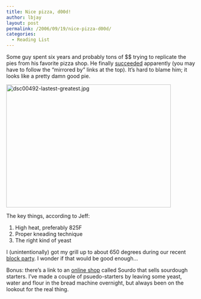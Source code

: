 ```yaml
---
title: Nice pizza, d00d!
author: lbjay
layout: post
permalink: /2006/09/19/nice-pizza-d00d/
categories:
  - Reading List
---
```

<abbr class="unapi-id" title=""><!-- &nbsp; --></abbr> 

Some guy spent six years and probably tons of $$ trying to replicate the pies from his favorite pizza shop. He finally [succeeded][1] apparently (you may have to follow the &#8220;mirrored by&#8221; links at the top). It&#8217;s hard to blame him; it looks like a pretty damn good pie.

<img width="437" height="327" alt="dsc00492-lastest-greatest.jpg" id="image33" src="http://www.f00die.com/static/uploads/2006/09/dsc00492-lastest-greatest.jpg" />

The key things, according to Jeff:

  1. High heat, preferably 825F
  2. Proper kneading technique
  3. The right kind of yeast

I (unintentionally) got my grill up to about 650 degrees during our recent [block party][2]. I wonder if that would be good enough&#8230;

Bonus: there&#8217;s a link to an [online shop][3] called Sourdo that sells sourdough starters. I&#8217;ve made a couple of psuedo-starters by leaving some yeast, water and flour in the bread machine overnight, but always been on the lookout for the real thing.

 [1]: http://www.think2020.com/jv/recipe.htm
 [2]: http://www.f00die.com/2006/09/18/block-party/
 [3]: http://sourdo.com/ "Sourdo"